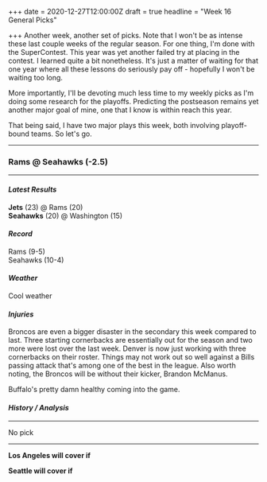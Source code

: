 +++
date = 2020-12-27T12:00:00Z
draft = true
headline = "Week 16 General Picks"

+++
Another week, another set of picks. Note that I won't be as intense these last couple weeks of the regular season. For one thing, I'm done with the SuperContest. This year was yet another failed try at placing in the contest. I learned quite a bit nonetheless. It's just a matter of waiting for that one year where all these lessons do seriously pay off - hopefully I won't be waiting too long.

More importantly, I'll be devoting much less time to my weekly picks as I'm doing some research for the playoffs. Predicting the postseason remains yet another major goal of mine, one that I know is within reach this year. 

That being said, I have two major plays this week, both involving playoff-bound teams. So let's go.

***

### Rams @ Seahawks (-2.5)

***

#### _Latest Results_

**Jets** (23) @ Rams (20)  
**Seahawks** (20) @ Washington (15)

#### _Record_

Rams (9-5)  
Seahawks (10-4)

#### _Weather_

Cool weather

#### _Injuries_

Broncos are even a bigger disaster in the secondary this week compared to last. Three starting cornerbacks are essentially out for the season and two more were lost over the last week. Denver is now just working with three cornerbacks on their roster. Things may not work out so well against a Bills passing attack that's among one of the best in the league. Also worth noting, the Broncos will be without their kicker, Brandon McManus.

Buffalo's pretty damn healthy coming into the game.

#### _History / Analysis_

***

No pick

***

**Los Angeles will cover if**

**Seattle will cover if**